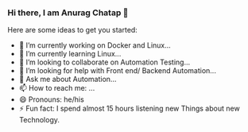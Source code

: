 ### Hi there, I am Anurag Chatap 👋

Here are some ideas to get you started:

- 🔭 I’m currently working on Docker and Linux...
- 🌱 I’m currently learning Linux...
- 👯 I’m looking to collaborate on Automation Testing...
- 🤔 I’m looking for help with Front end/ Backend Automation...
- 💬 Ask me about Automation...
- 📫 How to reach me: ...
- 😄 Pronouns: he/his
- ⚡ Fun fact:  I spend almost 15 hours listening new Things about new Technology.



